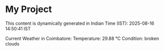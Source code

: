 # My Project

This content is dynamically generated in Indian Time (IST): 2025-08-16 14:50:41 IST


Current Weather in Coimbatore:
Temperature: 29.88 °C
Condition: broken clouds
